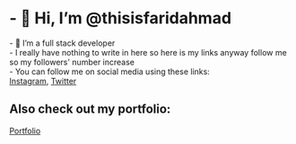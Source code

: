 <h1 style="style='text-align:center;'">- 👋 Hi, I’m @thisisfaridahmad</h1>
- 🌱 I’m a full stack developer<br>
- I really have nothing to write in here so here is my links anyway follow me so my followers' number increase<br>
- You can follow me on social media using these links:<br>
<a href='https://www.instagram.com/thisisfaridahmad'>Instagram</a>,
<a href="https://www.twitter.com/itisfaridahmad">Twitter</a>
<h2>Also check out my portfolio:</h2>
<a href="https://thisisfaridahmad.github.io">Portfolio</a>
